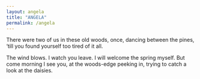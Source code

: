 ```yaml
---
layout: angela
title: "ANGELA"
permalink: /angela
---
```

There were two of us
in these old woods, once,
dancing between the pines,
‘till you found yourself
too tired of it all.
 
The wind blows. I watch
you leave. I will 
welcome the spring myself.
But come morning I see you,
at the woods-edge peeking in,
trying to catch a look
at the daisies.
